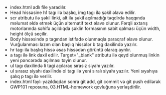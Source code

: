 + index.html adlı file yaradılır.
+ Head hissəsine h1 tagı ilə başlıq, img tagı ilə şəkil əlavə edilir.
+ scr atributu ilə şəkil linki, alt ilə şəkil açılmadığı təqdirdə haqqında məlumat əldə etmək üçün alternatif text əlavə olunur. Fərqli axtarış motorlarında səhifə açıldıqda şəklin formasının sabit qalması üçün width, height ölçü seçilir.
+ Body hissəsində p tagından istifadə olunmaqla paraqraf əlavə olunur. Vurğulanması lazım olan başlıq hissələr b tag daxilində yazılır.
+ hr tagı ilə başlıq hissə əsas hissədən görüntü olaraq ayrılır.
+ a tagı ilə link daxil edilir. Target="_blank" atributu ilə qeyd olunmuş linkin yeni pəncərədə açılması təyin olunur.
+ ul tagı daxilində li tagi açılaraq sırasız siyahı yazılır.
+ ul sırasız siyahı daxilində ol tagı ilə yeni sıralı siyahı yazılır. Yeni sıyahıya şalıq p tagı ilə verilir.
+ index.html faylı yazıldıqdan sonra git add, git commit və git push edilərək GWP101 reposuna, 03.HTML-homework qovluğuna yerləşdirilir.